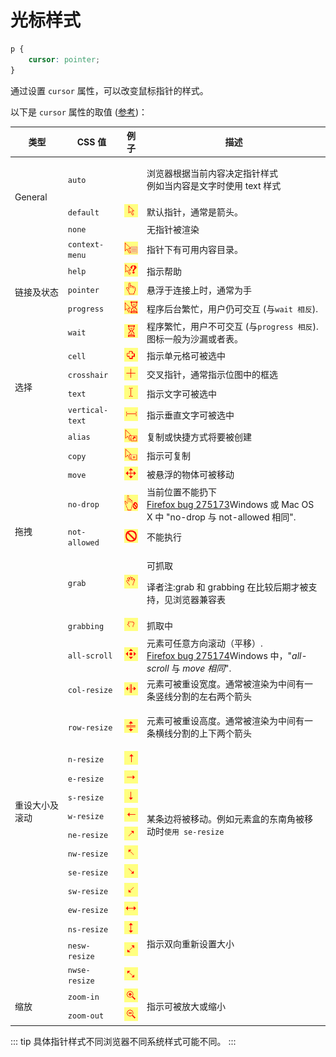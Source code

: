 # 光标样式

```css
p {
	cursor: pointer;
}
```

通过设置 `cursor` 属性，可以改变鼠标指针的样式。

以下是 `cursor` 属性的取值 ([参考](https://developer.mozilla.org/zh-CN/docs/Web/CSS/cursor))：

<table data-no-zoom>
	<thead>
		<tr>
			<th>类型</th>
			<th>CSS 值</th>
			<th>例子</th>
			<th>描述</th>
		</tr>
	</thead>
	<tbody>
		<tr style="cursor: auto">
			<td rowspan="3">General</td>
			<td><code>auto</code></td>
			<td></td>
			<td>
				<p>浏览器根据当前内容决定指针样式<br />例如当内容是文字时使用 text 样式</p>
			</td>
		</tr>
		<tr style="cursor: default">
			<td><code>default</code></td>
			<td>
				<img alt="default.gif" src="../images/cursor/default.gif" />
			</td>
			<td>默认指针，通常是箭头。</td>
		</tr>
		<tr style="cursor: none">
			<td><code>none</code></td>
			<td></td>
			<td>无指针被渲染</td>
		</tr>
		<tr style="cursor: context-menu">
			<td rowspan="5" style="cursor: auto">链接及状态</td>
			<td><code>context-menu</code></td>
			<td>
				<img alt="context-menu.png" src="../images/cursor/context-menu.png" />
			</td>
			<td>指针下有可用内容目录。</td>
		</tr>
		<tr style="cursor: help">
			<td><code>help</code></td>
			<td>
				<img alt="help.gif" src="../images/cursor/help.gif" />
			</td>
			<td>指示帮助</td>
		</tr>
		<tr style="cursor: pointer">
			<td><code>pointer</code></td>
			<td>
				<img alt="pointer.gif" src="../images/cursor/pointer.gif" />
			</td>
			<td>悬浮于连接上时，通常为手</td>
		</tr>
		<tr style="cursor: progress">
			<td><code>progress</code></td>
			<td>
				<img alt="progress.gif" src="../images/cursor/progress.gif" />
			</td>
			<td>程序后台繁忙，用户仍可交互 (与<code>wait 相反</code>).</td>
		</tr>
		<tr style="cursor: wait">
			<td><code>wait</code></td>
			<td>
				<img alt="wait.gif" src="../images/cursor/wait.gif" />
			</td>
			<td>程序繁忙，用户不可交互 (与<code>progress 相反</code>).图标一般为沙漏或者表。</td>
		</tr>
		<tr style="cursor: cell">
			<td rowspan="4" style="cursor: auto">选择</td>
			<td><code>cell</code></td>
			<td>
				<img alt="cell.gif" src="../images/cursor/cell.gif" />
			</td>
			<td>指示单元格可被选中</td>
		</tr>
		<tr style="cursor: crosshair">
			<td><code>crosshair</code></td>
			<td>
				<img alt="crosshair.gif" src="../images/cursor/crosshair.gif" />
			</td>
			<td>交叉指针，通常指示位图中的框选</td>
		</tr>
		<tr style="cursor: text">
			<td><code>text</code></td>
			<td>
				<img alt="text.gif" class="default" src="../images/cursor/text.gif" />
			</td>
			<td>指示文字可被选中</td>
		</tr>
		<tr style="cursor: vertical-text">
			<td><code>vertical-text</code></td>
			<td>
				<img alt="vertical-text.gif" src="../images/cursor/vertical-text.gif" />
			</td>
			<td>指示垂直文字可被选中</td>
		</tr>
		<tr style="cursor: alias">
			<td rowspan="7" style="cursor: auto">拖拽</td>
			<td><code>alias</code></td>
			<td>
				<img alt="alias.gif" src="../images/cursor/alias.gif" />
			</td>
			<td>复制或快捷方式将要被创建</td>
		</tr>
		<tr style="cursor: copy">
			<td><code>copy</code></td>
			<td>
				<img alt="copy.gif" class="default" src="../images/cursor/copy.gif" />
			</td>
			<td>指示可复制</td>
		</tr>
		<tr style="cursor: move">
			<td><code>move</code></td>
			<td>
				<img alt="move.gif" src="../images/cursor/move.gif" />
			</td>
			<td>被悬浮的物体可被移动</td>
		</tr>
		<tr style="cursor: no-drop">
			<td><code>no-drop</code></td>
			<td>
				<img
					alt="no-drop.gif"
					class="lwrap"
					src="../images/cursor/no-drop.gif"
					width="33"
					height="26"
					loading="lazy" />
			</td>
			<td>
				当前位置不能扔下<br /><a href="https://bugzil.la/275173" class="external" target="_blank"
					>Firefox bug 275173</a
				>Windows 或 Mac OS X 中 "no-drop 与 not-allowed 相同".
			</td>
		</tr>
		<tr style="cursor: not-allowed">
			<td><code>not-allowed</code></td>
			<td>
				<img alt="not-allowed.gif" src="../images/cursor/not-allowed.gif" />
			</td>
			<td>不能执行</td>
		</tr>
		<tr id="grab" style="cursor: grab">
			<td><code>grab</code></td>
			<td>
				<img alt="grab.gif" class="default" src="../images/cursor/grab.gif" />
			</td>
			<td>
				<p>可抓取</p>
				<p>译者注:grab 和 grabbing 在比较后期才被支持，见浏览器兼容表</p>
			</td>
		</tr>
		<tr style="cursor: grabbing">
			<td><code>grabbing</code></td>
			<td>
				<img alt="grabbing.gif" class="default" src="../images/cursor/grabbing.gif" />
			</td>
			<td>抓取中</td>
		</tr>
		<tr style="cursor: all-scroll">
			<td rowspan="15" style="cursor: auto">重设大小及滚动</td>
			<td><code>all-scroll</code></td>
			<td>
				<img alt="all-scroll.gif" src="../images/cursor/all-scroll.gif" />
			</td>
			<td>
				元素可任意方向滚动（平移）.<br /><a href="https://bugzil.la/275174" class="external" target="_blank"
					>Firefox bug 275174</a
				>Windows 中，"<em>all-scroll</em> 与 <em>move 相同</em>".
			</td>
		</tr>
		<tr style="cursor: col-resize">
			<td><code>col-resize</code></td>
			<td>
				<img alt="col-resize.gif" src="../images/cursor/col-resize.gif" />
			</td>
			<td>元素可被重设宽度。通常被渲染为中间有一条竖线分割的左右两个箭头</td>
		</tr>
		<tr style="cursor: row-resize">
			<td><code>row-resize</code></td>
			<td>
				<img alt="row-resize.gif" src="../images/cursor/row-resize.gif" />
			</td>
			<td>
				<p>元素可被重设高度。通常被渲染为中间有一条横线分割的上下两个箭头</p>
			</td>
		</tr>
		<tr style="cursor: n-resize">
			<td><code>n-resize</code></td>
			<td>
				<img
					alt="Example of a resize towards the top cursor"
					src="../images/cursor/n-resize.gif"
					style="border-style: solid; border-width: 0px" />
			</td>
			<td rowspan="8" style="cursor: auto">
				某条边将被移动。例如元素盒的东南角被移动时<code>使用 se-resize</code>
			</td>
		</tr>
		<tr style="cursor: e-resize">
			<td><code>e-resize</code></td>
			<td>
				<img
					alt="Example of a resize towards the right cursor"
					src="../images/cursor/e-resize.gif" />
			</td>
		</tr>
		<tr style="cursor: s-resize">
			<td><code>s-resize</code></td>
			<td>
				<img
					alt="Example of a resize towards the bottom cursor "
					src="../images/cursor/s-resize.gif" />
			</td>
		</tr>
		<tr style="cursor: w-resize">
			<td><code>w-resize</code></td>
			<td>
				<img alt="Example of a resize towards the left cursor" src="../images/cursor/w-resize.gif" />
			</td>
		</tr>
		<tr style="cursor: ne-resize">
			<td><code>ne-resize</code></td>
			<td>
				<img
					alt="Example of a resize towards the top-right corner cursor"
					src="../images/cursor/ne-resize.gif" />
			</td>
		</tr>
		<tr style="cursor: nw-resize">
			<td><code>nw-resize</code></td>
			<td>
				<img
					alt="Example of a resize towards the top-left corner cursor"
					src="../images/cursor/nw-resize.gif" />
			</td>
		</tr>
		<tr style="cursor: se-resize">
			<td><code>se-resize</code></td>
			<td>
				<img
					alt="Example of a resize towards the bottom-right corner cursor"
					src="../images/cursor/se-resize.gif" />
			</td>
		</tr>
		<tr style="cursor: sw-resize">
			<td><code>sw-resize</code></td>
			<td>
				<img
					alt="Example of a resize towards the bottom-left corner cursor"
					src="../images/cursor/sw-resize.gif" />
			</td>
		</tr>
		<tr style="cursor: ew-resize">
			<td><code>ew-resize</code></td>
			<td>
				<img alt="3-resize.gif" class="default" src="../images/cursor/3-resize.gif" />
			</td>
			<td rowspan="4" style="cursor: auto">指示双向重新设置大小</td>
		</tr>
		<tr style="cursor: ns-resize">
			<td><code>ns-resize</code></td>
			<td>
				<img alt="6-resize.gif" class="default" src="../images/cursor/6-resize.gif" />
			</td>
		</tr>
		<tr style="cursor: nesw-resize">
			<td><code>nesw-resize</code></td>
			<td>
				<img alt="1-resize.gif" class="default" src="../images/cursor/1-resize.gif" />
			</td>
		</tr>
		<tr style="cursor: nwse-resize">
			<td><code>nwse-resize</code></td>
			<td>
				<img alt="4-resize.gif" class="default" src="../images/cursor/4-resize.gif" />
			</td>
		</tr>
		<tr style="cursor: zoom-in">
			<td rowspan="2">缩放</td>
			<td><code>zoom-in</code></td>
			<td>
				<img alt="zoom-in.gif" class="default" src="../images/cursor/zoom-in.gif" />
			</td>
			<td rowspan="2" style="cursor: auto">
				<p>指示可被放大或缩小</p>
			</td>
		</tr>
		<tr style="cursor: zoom-out">
			<td><code>zoom-out</code></td>
			<td>
				<img alt="zoom-out.gif" class="default" src="../images/cursor/zoom-out.gif" />
			</td>
		</tr>
	</tbody>
</table>

::: tip
具体指针样式不同浏览器不同系统样式可能不同。
:::
